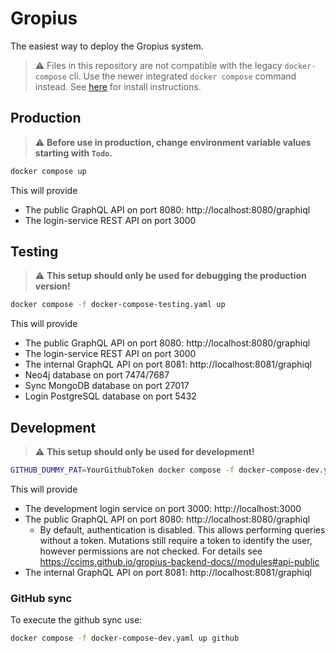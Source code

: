 # Gropius

The easiest way to deploy the Gropius system.

> :warning: Files in this repository are not compatible with the legacy `docker-compose` cli. Use the newer integrated  `docker compose` command instead. See [here](https://docs.docker.com/compose/install/) for install instructions.

## Production

> :warning: **Before use in production, change environment variable values starting with `Todo`.**

```sh
docker compose up
```

This will provide
- The public GraphQL API on port 8080: http://localhost:8080/graphiql
- The login-service REST API on port 3000

## Testing

> :warning: **This setup should only be used for debugging the production version!**

```sh
docker compose -f docker-compose-testing.yaml up
```

This will provide
- The public GraphQL API on port 8080: http://localhost:8080/graphiql
- The login-service REST API on port 3000
- The internal GraphQL API on port 8081: http://localhost:8081/graphiql
- Neo4j database on port 7474/7687
- Sync MongoDB database on port 27017
- Login PostgreSQL database on port 5432

## Development

> :warning: **This setup should only be used for development!**

```sh
GITHUB_DUMMY_PAT=YourGithubToken docker compose -f docker-compose-dev.yaml up
```

This will provide
- The development login service on port 3000: http://localhost:3000
- The public GraphQL API on port 8080: http://localhost:8080/graphiql
  - By default, authentication is disabled. This allows performing queries without a token. Mutations still require a token to identify the user, however permissions are not checked. For details see https://ccims.github.io/gropius-backend-docs//modules#api-public
- The internal GraphQL API on port 8081: http://localhost:8081/graphiql

### GitHub sync

To execute the github sync use:

```sh
docker compose -f docker-compose-dev.yaml up github
```
